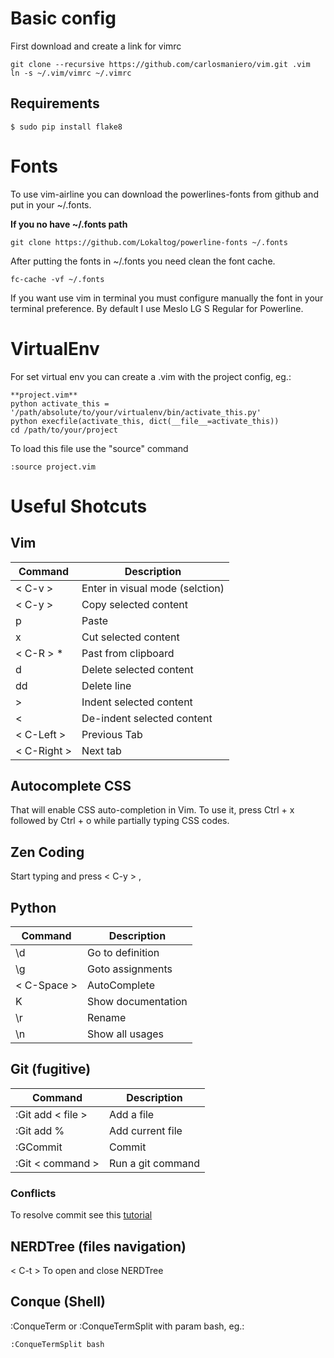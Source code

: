 # Basic config
First download and create a link for vimrc

    git clone --recursive https://github.com/carlosmaniero/vim.git .vim
	ln -s ~/.vim/vimrc ~/.vimrc

## Requirements

    $ sudo pip install flake8

# Fonts
To use vim-airline you can download the powerlines-fonts from github and put in your ~/.fonts. 

**If you no have ~/.fonts path**

    git clone https://github.com/Lokaltog/powerline-fonts ~/.fonts

After putting the fonts in ~/.fonts you need clean the font cache.
    
    fc-cache -vf ~/.fonts

If you want use vim in terminal you must configure manually the font in your terminal preference.
By default I use Meslo LG S Regular for Powerline.

# VirtualEnv
For set virtual env you can create a .vim with the project config, eg.:
	
    **project.vim**
	python activate_this = '/path/absolute/to/your/virtualenv/bin/activate_this.py'
	python execfile(activate_this, dict(__file__=activate_this))
    cd /path/to/your/project

To load this file use the "source" command

	:source project.vim

# Useful Shotcuts

## Vim

| Command           | Description                       |
|-------------------|-----------------------------------|
| < C-v >           | Enter in visual mode (selction)   |
| < C-y >           | Copy selected content             |
| p                 | Paste                             |
| x                 | Cut selected content              |
| < C-R > *         | Past from clipboard               |
| d                 | Delete selected content           |
| dd                | Delete line                       |
| >                 | Indent selected content           |
| <                 | De-indent selected content        | 
| < C-Left >        | Previous Tab                      |
| < C-Right >       | Next tab                          |

## Autocomplete CSS

That will enable CSS auto-completion in Vim. To use it, press Ctrl + x followed by Ctrl + o while partially typing CSS codes.

## Zen Coding

Start typing and press < C-y > ,

## Python

| Command       | Description               |
|---------------|---------------------------|
| \d            | Go to definition          |
| \g            | Goto assignments          |
| < C-Space >   | AutoComplete              |
| K             | Show documentation        |
| \r            | Rename                    |
| \n            | Show all usages           |

## Git (fugitive)

| Command           | Description                       |
|-------------------|-----------------------------------|
| :Git add < file > | Add a file                        |
| :Git add %        | Add current file                  |
| :GCommit          | Commit                            |
| :Git < command >  | Run a git command                 |

### Conflicts

To resolve commit see this [tutorial](http://vimcasts.org/episodes/fugitive-vim-resolving-merge-conflicts-with-vimdiff/)

## NERDTree (files navigation)

< C-t > To open and close NERDTree

## Conque (Shell)

:ConqueTerm or :ConqueTermSplit with param bash, eg.:

    :ConqueTermSplit bash

